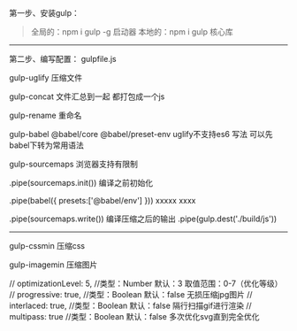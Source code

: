 第一步、安装gulp：
>全局的：npm i gulp -g        启动器
>本地的：npm i gulp           核心库

--------------------------------------------------------------------------------

第二步、编写配置：
gulpfile.js

gulp-uglify  压缩文件

gulp-concat 文件汇总到一起 都打包成一个js

gulp-rename 重命名

gulp-babel @babel/core @babel/preset-env  uglify不支持es6 写法 可以先babel下转为常用语法

gulp-sourcemaps 浏览器支持有限制

.pipe(sourcemaps.init()) 编译之前初始化

.pipe(babel({
    presets:['@babel/env']
    }))
  xxxxx
  xxxx

.pipe(sourcemaps.write()) 编译压缩之后的输出
.pipe(gulp.dest('./build/js'))

-------------------------------------------
gulp-cssmin  压缩css

gulp-imagemin 压缩图片

  // optimizationLevel: 5, //类型：Number  默认：3  取值范围：0-7（优化等级）
  // progressive: true, //类型：Boolean 默认：false 无损压缩jpg图片
  // interlaced: true, //类型：Boolean 默认：false 隔行扫描gif进行渲染
  // multipass: true //类型：Boolean 默认：false 多次优化svg直到完全优化
